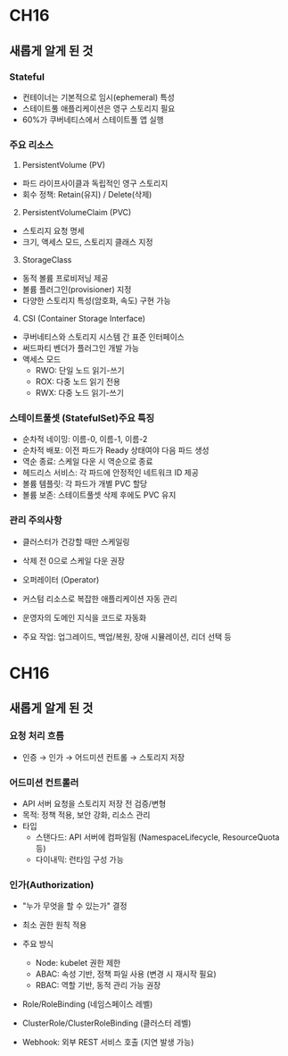 # CH16
## 새롭게 알게 된 것
### Stateful
- 컨테이너는 기본적으로 임시(ephemeral) 특성
- 스테이트풀 애플리케이션은 영구 스토리지 필요
- 60%가 쿠버네티스에서 스테이트풀 앱 실행

### 주요 리소스
1. PersistentVolume (PV)
- 파드 라이프사이클과 독립적인 영구 스토리지
- 회수 정책: Retain(유지) / Delete(삭제)

2. PersistentVolumeClaim (PVC)
- 스토리지 요청 명세
- 크기, 액세스 모드, 스토리지 클래스 지정

3. StorageClass
- 동적 볼륨 프로비저닝 제공
- 볼륨 플러그인(provisioner) 지정
- 다양한 스토리지 특성(암호화, 속도) 구현 가능

4. CSI (Container Storage Interface)
- 쿠버네티스와 스토리지 시스템 간 표준 인터페이스
- 써드파티 벤더가 플러그인 개발 가능
- 액세스 모드
  - RWO: 단일 노드 읽기-쓰기
  - ROX: 다중 노드 읽기 전용
  - RWX: 다중 노드 읽기-쓰기

### 스테이트풀셋 (StatefulSet)주요 특징

- 순차적 네이밍: 이름-0, 이름-1, 이름-2
- 순차적 배포: 이전 파드가 Ready 상태여야 다음 파드 생성
- 역순 종료: 스케일 다운 시 역순으로 종료
- 헤드리스 서비스: 각 파드에 안정적인 네트워크 ID 제공
- 볼륨 템플릿: 각 파드가 개별 PVC 할당
- 볼륨 보존: 스테이트풀셋 삭제 후에도 PVC 유지

### 관리 주의사항
- 클러스터가 건강할 때만 스케일링
- 삭제 전 0으로 스케일 다운 권장
- 오퍼레이터 (Operator)

- 커스텀 리소스로 복잡한 애플리케이션 자동 관리
- 운영자의 도메인 지식을 코드로 자동화
- 주요 작업: 업그레이드, 백업/복원, 장애 시뮬레이션, 리더 선택 등


# CH16
## 새롭게 알게 된 것
### 요청 처리 흐름
- 인증 → 인가 → 어드미션 컨트롤 → 스토리지 저장

### 어드미션 컨트롤러
- API 서버 요청을 스토리지 저장 전 검증/변형
- 목적: 정책 적용, 보안 강화, 리소스 관리
- 타입
  - 스탠다드: API 서버에 컴파일됨 (NamespaceLifecycle, ResourceQuota 등)
  - 다이내믹: 런타임 구성 가능

### 인가(Authorization)
- "누가 무엇을 할 수 있는가" 결정
- 최소 권한 원칙 적용

- 주요 방식
  - Node: kubelet 권한 제한
  - ABAC: 속성 기반, 정책 파일 사용 (변경 시 재시작 필요)
  - RBAC: 역할 기반, 동적 관리 가능 권장

- Role/RoleBinding (네임스페이스 레벨)
- ClusterRole/ClusterRoleBinding (클러스터 레벨)
- Webhook: 외부 REST 서비스 호출 (지연 발생 가능)
